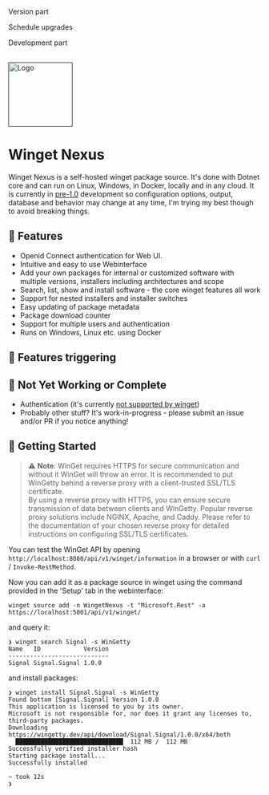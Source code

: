 ﻿Version part

Schedule upgrades

Development part

<!-- PROJECT LOGO -->
<br />
  <a href="">
    <img src="./Store.jfif" alt="Logo" height="128">
  </a>

<h1>Winget Nexus</h1>

Winget Nexus is a self-hosted winget package source. 
It's done with Dotnet core and can run on Linux, Windows, in Docker, locally and in any cloud.
It is currently in [pre-1.0](https://semver.org/#spec-item-4) development so configuration options, output, database and behavior may change at any time, I'm trying my best though to avoid breaking things.


## 🚀 Features

- Openid Connect authentication for Web UI.
- Intuitive and easy to use Webinterface
- Add your own packages for internal or customized software with multiple versions, installers including architectures and scope
- Search, list, show and install software - the core winget features all work
- Support for nested installers and installer switches
- Easy updating of package metadata
- Package download counter
- Support for multiple users and authentication
- Runs on Windows, Linux etc. using Docker

## 🚀 Features triggering

## 🚧 Not Yet Working or Complete
- Authentication (it's currently [not supported by winget](https://github.com/microsoft/winget-cli-restsource/issues/100))
- Probably other stuff? It's work-in-progress - please submit an issue and/or PR if you notice anything!

## 🧭 Getting Started

> ⚠️ **Note**: WinGet requires HTTPS for secure communication and without it WinGet will throw an error. It is recommended to put WinGetty behind a reverse proxy with a client-trusted SSL/TLS certificate.  
By using a reverse proxy with HTTPS, you can ensure secure transmission of data between clients and WinGetty. Popular reverse proxy solutions include NGINX, Apache, and Caddy. Please refer to the documentation of your chosen reverse proxy for detailed instructions on configuring SSL/TLS certificates.

You can test the WinGet API by opening `http://localhost:8080/api/v1/winget/information` in a browser or with `curl` / `Invoke-RestMethod`.

Now you can add it as a package source in winget using the command provided in the 'Setup' tab in the webinterface:

```
winget source add -n WingetNexus -t "Microsoft.Rest" -a https://localhost:5001/api/v1/winget/
```

and query it:

```
❯ winget search Signal -s WinGetty
Name   ID            Version
----------------------------
Signal Signal.Signal 1.0.0
```
and install packages:
```
❯ winget install Signal.Signal -s WinGetty
Found bottom [Signal.Signal] Version 1.0.0
This application is licensed to you by its owner.
Microsoft is not responsible for, nor does it grant any licenses to, third-party packages.
Downloading  https://wingetty.dev/api/download/Signal.Signal/1.0.0/x64/both
  ██████████████████████████████  112 MB /  112 MB
Successfully verified installer hash
Starting package install...
Successfully installed

~ took 12s
❯
```
